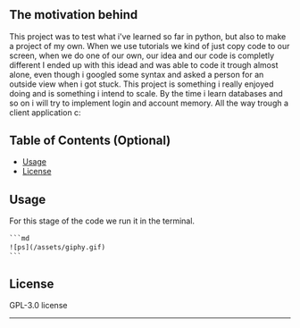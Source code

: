 # <Casino-Slot-Machine-in-python>

## The motivation behind

This project was to test what i've learned so far in python, but also to make a project of my own.
When we use tutorials we kind of just copy code to our screen, when we do one of our own, our idea and our code is completly different
I ended up with this idead and was able to code it trough almost alone, even though i googled some syntax and asked a person for an outside view
when i got stuck.
This project is something i really enjoyed doing and is something i intend to scale. By the time i learn databases and so on i will try to implement
 login and account memory. All the way trough a client application c:

## Table of Contents (Optional)

- [Usage](#usage)
- [License](#license)


## Usage

For this stage of the code we run it in the terminal. 


    ```md
    ![ps](/assets/giphy.gif)
    ```


## License

 GPL-3.0 license

---



